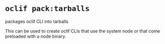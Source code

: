 # `oclif pack:tarballs`

packages oclif CLI into tarballs

This can be used to create oclif CLIs that use the system node or that come preloaded with a node binary.
